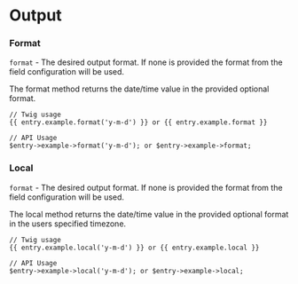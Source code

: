 # Output

### Format

`format` - The desired output format. If none is provided the format from the field configuration will be used. 

The format method returns the date/time value in the provided optional format.

```
// Twig usage
{{ entry.example.format('y-m-d') }} or {{ entry.example.format }}

// API Usage
$entry->example->format('y-m-d'); or $entry->example->format;
```

### Local

`format` - The desired output format. If none is provided the format from the field configuration will be used. 

The local method returns the date/time value in the provided optional format in the users specified timezone.

```
// Twig usage
{{ entry.example.local('y-m-d') }} or {{ entry.example.local }}

// API Usage
$entry->example->local('y-m-d'); or $entry->example->local;
```